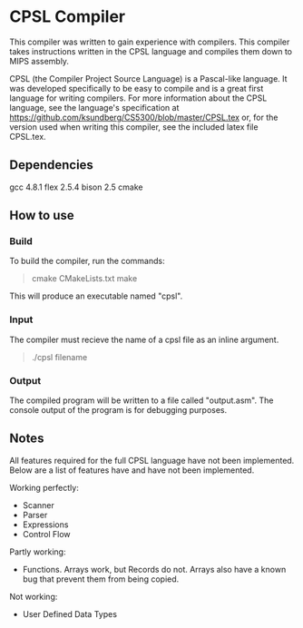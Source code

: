 # CPSL Compiler
This compiler was written to gain experience with compilers. This compiler takes instructions written in the CPSL language and compiles them down to MIPS assembly.

CPSL (the Compiler Project Source Language) is a Pascal-like language. It was developed specifically to be easy to compile and is a great first language for writing compilers. For more information about the CPSL language, see the language's specification at https://github.com/ksundberg/CS5300/blob/master/CPSL.tex or, for the version used when writing this compiler, see the included latex file CPSL.tex.

## Dependencies
gcc 4.8.1
flex 2.5.4
bison 2.5
cmake

## How to use

### Build

To build the compiler, run the commands:
> cmake CMakeLists.txt
> make

This will produce an executable named "cpsl".

### Input

The compiler must recieve the name of a cpsl file as an inline argument.
> ./cpsl filename

### Output

The compiled program will be written to a file called "output.asm". The console output of the program is for debugging purposes.


## Notes

All features required for the full CPSL language have not been implemented. Below are a list of features have and have not been implemented.

Working perfectly:
* Scanner
* Parser
* Expressions
* Control Flow

Partly working:
* Functions. Arrays work, but Records do not. Arrays also have a known bug that prevent them from being copied.

Not working:
* User Defined Data Types
